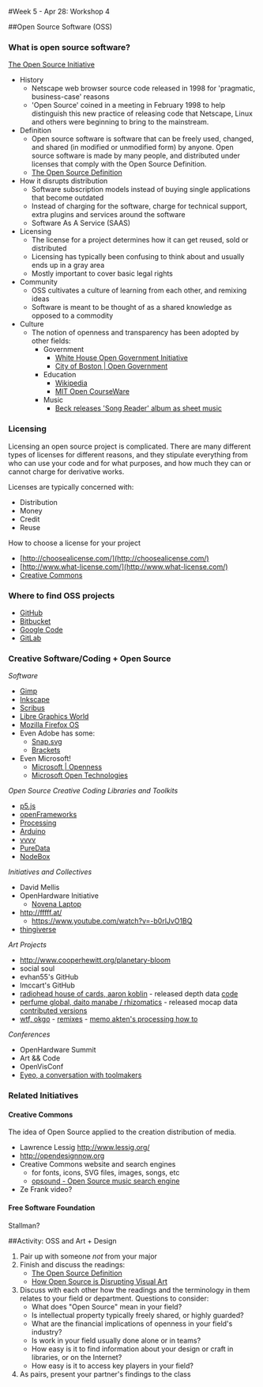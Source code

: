 #Week 5 - Apr 28: Workshop 4

##Open Source Software (OSS)

### What is open source software?

[The Open Source Initiative](http://opensource.org/)

* History
    * Netscape web browser source code released in 1998 for 'pragmatic, business-case' reasons
    * 'Open Source' coined in a meeting in February 1998 to help distinguish this new practice of releasing code that Netscape, Linux and others were beginning to bring to the mainstream.
* Definition
    * Open source software is software that can be freely used, changed, and shared (in modified or unmodified form) by anyone. Open source software is made by many people, and distributed under licenses that comply with the Open Source Definition.
    * [The Open Source Definition](http://opensource.org/osd)
* How it disrupts distribution
    * Software subscription models instead of buying single applications that become outdated
    * Instead of charging for the software, charge for technical support, extra plugins and services around the software
    * Software As A Service (SAAS)
* Licensing
    * The license for a project determines how it can get reused, sold or distributed
    * Licensing has typically been confusing to think about and usually ends up in a gray area
    * Mostly important to cover basic legal rights
* Community
    * OSS cultivates a culture of learning from each other, and remixing ideas
    * Software is meant to be thought of as a shared knowledge as opposed to a commodity
* Culture
    * The notion of openness and transparency has been adopted by other fields:
        * Government
            * [White House Open Government Initiative](http://www.whitehouse.gov/open)
            * [City of Boston | Open Government](http://www.cityofboston.gov/open/)
        * Education
            * [Wikipedia](http://www.wikipedia.org)
            * [MIT Open CourseWare](http://ocw.mit.edu/index.htm)
        * Music
            * [Beck releases 'Song Reader' album as sheet music](http://www.npr.org/2012/12/29/168263920/beck-explains-song-reader-an-album-fans-perform-themselves)


### Licensing

Licensing an open source project is complicated.  There are many different types of licenses for different reasons, and they stipulate everything from who can use your code and for what purposes, and how much they can or cannot charge for derivative works.  

Licenses are typically concerned with:
  - Distribution
  - Money
  - Credit
  - Reuse

How to choose a license for your project
  - [http://choosealicense.com/](http://choosealicense.com/)
  - [http://www.what-license.com/](http://www.what-license.com/)
  - [Creative Commons](http://creativecommons.org/)

### Where to find OSS projects

* [GitHub](http://www.github.com)
* [Bitbucket](http://www.bitbucket.com)
* [Google Code](https://code.google.com/)
* [GitLab](https://www.gitlab.com/)

### Creative Software/Coding + Open Source

*Software*
* [Gimp](http://www.gimp.org/)
* [Inkscape](http://www.inkscape.org/en/)
* [Scribus](http://www.scribus.net/canvas/Scribus)
* [Libre Graphics World](http://libregraphicsworld.org/)
* [Mozilla Firefox OS](http://www.mozilla.org/en-US/firefox/os/)
* Even Adobe has some:
    * [Snap.svg](http://snapsvg.io/)
    * [Brackets](http://brackets.io/)
* Even Microsoft!
    * [Microsoft | Openness](http://www.microsoft.com/en-us/openness/default.aspx#home)
    * [Microsoft Open Technologies](http://msopentech.com/projects)

*Open Source Creative Coding Libraries and Toolkits*
* [p5.js](http://p5js.org/)
* [openFrameworks](http://www.openframeworks.cc)
* [Processing](http://www.processing.org)
* [Arduino](http://www.arduino.cc)
* [vvvv](http://vvvv.org/)
* [PureData](http://puredata.info/)
* [NodeBox](http://nodebox.net/)

*Initiatives and Collectives*
* David Mellis
* OpenHardware Initiative
  * [Novena Laptop](http://www.crowdsupply.com/kosagi/novena-open-laptop)
* http://fffff.at/  
    * https://www.youtube.com/watch?v=-b0rlJvO1BQ
* [thingiverse](thingiverse.com)

*Art Projects*
* http://www.cooperhewitt.org/planetary-bloom  
* social soul
* evhan55's GitHub  
* lmccart's GitHub
* [radiohead house of cards, aaron koblin](http://www.aaronkoblin.com/work/rh/) - released depth data [code](https://code.google.com/p/radiohead/)
* [perfume global, daito manabe / rhizomatics](http://perfume-global.com/) - released mocap data [contributed versions](http://perfume-global.com/project.html)
* [wtf, okgo](http://okgo.net/2010/01/20/wtf-video-remix-project/) - [remixes](https://www.youtube.com/results?search_query=okgo+wtf+remix) - [memo akten's processing how to](http://www.memo.tv/okgo-wtf-effect/)

*Conferences*
* OpenHardware Summit
* Art && Code
* OpenVisConf
* [Eyeo, a conversation with toolmakers](https://vimeo.com/70833521)

### Related Initiatives

#### Creative Commons

The idea of Open Source applied to the creation distribution of media.

* Lawrence Lessig http://www.lessig.org/
* http://opendesignnow.org
* Creative Commons website and search engines
    * for fonts, icons, SVG files, images, songs, etc
    * [opsound - Open Source music search engine](http://opsound.org/)
* Ze Frank video?  

#### Free Software Foundation

Stallman?  

##Activity: OSS and Art + Design
1. Pair up with someone *not* from your major
2. Finish and discuss the readings:
    * [The Open Source Definition](http://opensource.org/osd)
    * [How Open Source is Disrupting Visual Art](http://thecreatorsproject.vice.com/blog/how-open-source-is-disrupting-visual-art)
3. Discuss with each other how the readings and the terminology in them relates to your field or department.  Questions to consider:
    * What does "Open Source" mean in your field?
    * Is intellectual property typically freely shared, or highly guarded?
    * What are the financial implications of openness in your field's industry?
    * Is work in your field usually done alone or in teams?
    * How easy is it to find information about your design or craft in libraries, or on the Internet?
    * How easy is it to access key players in your field?
4. As pairs, present your partner's findings to the class

